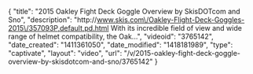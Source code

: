 {
    "title": "2015 Oakley Fight Deck Goggle Overview by SkisDOTcom and Sno",
    "description": "http:\/\/www.skis.com\/Oakley-Flight-Deck-Goggles-2015\/357093P,default,pd.html With its incredible field of view and wide range of helmet compatibility, the Oak...",
    "videoid": "3765142",
    "date_created": "1411361050",
    "date_modified": "1418181989",
    "type": "captivate",
    "layout": "video",
    "url": "\/v\/2015-oakley-fight-deck-goggle-overview-by-skisdotcom-and-sno\/3765142"
}